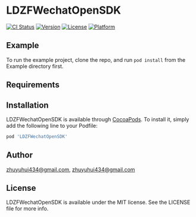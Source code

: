 # LDZFWechatOpenSDK

[![CI Status](https://img.shields.io/travis/zhuyuhui434@gmail.com/LDZFWechatOpenSDK.svg?style=flat)](https://travis-ci.org/zhuyuhui434@gmail.com/LDZFWechatOpenSDK)
[![Version](https://img.shields.io/cocoapods/v/LDZFWechatOpenSDK.svg?style=flat)](https://cocoapods.org/pods/LDZFWechatOpenSDK)
[![License](https://img.shields.io/cocoapods/l/LDZFWechatOpenSDK.svg?style=flat)](https://cocoapods.org/pods/LDZFWechatOpenSDK)
[![Platform](https://img.shields.io/cocoapods/p/LDZFWechatOpenSDK.svg?style=flat)](https://cocoapods.org/pods/LDZFWechatOpenSDK)

## Example

To run the example project, clone the repo, and run `pod install` from the Example directory first.

## Requirements

## Installation

LDZFWechatOpenSDK is available through [CocoaPods](https://cocoapods.org). To install
it, simply add the following line to your Podfile:

```ruby
pod 'LDZFWechatOpenSDK'
```

## Author

zhuyuhui434@gmail.com, zhuyuhui434@gmail.com

## License

LDZFWechatOpenSDK is available under the MIT license. See the LICENSE file for more info.

